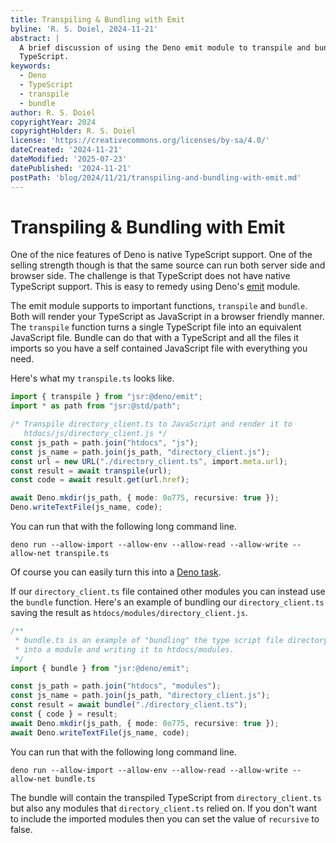 ```yaml
---
title: Transpiling & Bundling with Emit
byline: 'R. S. Doiel, 2024-11-21'
abstract: |
  A brief discussion of using the Deno emit module to transpile and bundle
  TypeScript.
keywords:
  - Deno
  - TypeScript
  - transpile
  - bundle
author: R. S. Doiel
copyrightYear: 2024
copyrightHolder: R. S. Doiel
license: 'https://creativecommons.org/licenses/by-sa/4.0/'
dateCreated: '2024-11-21'
dateModified: '2025-07-23'
datePublished: '2024-11-21'
postPath: 'blog/2024/11/21/transpiling-and-bundling-with-emit.md'
---
```


# Transpiling & Bundling with Emit

One of the nice features of Deno is native TypeScript support.  One of the selling strength though is that the same source can run both server side and browser side.  The challenge is that TypeScript does not have native TypeScript support. This is easy to remedy using Deno's [emit](https://jsr.io/@deno/emit) module.

The emit module supports to important functions, `transpile` and `bundle`. Both will render your TypeScript as JavaScript in a browser friendly manner. The `transpile` function turns a single TypeScript file into an equivalent JavaScript file. Bundle can do that with a TypeScript and all the files it imports so you have a self contained JavaScript file with everything you need.

<!-- The emit module website shows how to write a short TypeScript program to transpile and bundle.  When you combine that with a Deno task it is trivial to automatically make that happen. -->


Here's what my `transpile.ts` looks like.

~~~typescript
import { transpile } from "jsr:@deno/emit";
import * as path from "jsr:@std/path";

/* Transpile directory_client.ts to JavaScript and render it to 
   htdocs/js/directory_client.js */
const js_path = path.join("htdocs", "js");
const js_name = path.join(js_path, "directory_client.js");
const url = new URL("./directory_client.ts", import.meta.url);
const result = await transpile(url);
const code = await result.get(url.href);

await Deno.mkdir(js_path, { mode: 0o775, recursive: true });
Deno.writeTextFile(js_name, code);
~~~

You can run that with the following long command line.

~~~shell
deno run --allow-import --allow-env --allow-read --allow-write --allow-net transpile.ts
~~~

Of course you can easily turn this into a [Deno task](https://docs.deno.com/runtime/reference/cli/task_runner/).

If our `directory_client.ts` file contained other modules you can instead use the `bundle` function.  Here's an example of bundling our `directory_client.ts` saving the result as `htdocs/modules/directory_client.js`.

~~~typescript
/**
 * bundle.ts is an example of "bundling" the type script file directory_client.ts
 * into a module and writing it to htdocs/modules.
 */
import { bundle } from "jsr:@deno/emit";

const js_path = path.join("htdocs", "modules");
const js_name = path.join(js_path, "directory_client.js");
const result = await bundle("./directory_client.ts");
const { code } = result;
await Deno.mkdir(js_path, { mode: 0o775, recursive: true });
await Deno.writeTextFile(js_name, code);
~~~

You can run that with the following long command line.

~~~shell
deno run --allow-import --allow-env --allow-read --allow-write --allow-net bundle.ts
~~~

The bundle will contain the transpiled TypeScript from `directory_client.ts` but also any modules that `directory_client.ts` relied on. If you don't want to include the imported modules then you can set the value of `recursive` to false.
